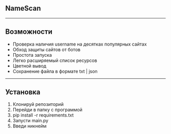 ## NameScan

---

## Возможности

- Проверка наличия username на десятках популярных сайтах
- Обход защиты сайтов от ботов
- Простота запуска
- Легко расширяемый список ресурсов
- Цветной вывод
- Сохранение файла в формате txt | json

---
## Установка
1. Клонируй репозиторий
2. Перейди в папку с программой
3. pip install -r requirements.txt
4. Запусти main.py
5. Введи никнейм
